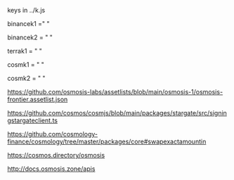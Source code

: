 

keys in ../k.js 

binancek1 =" "


binancek2 = " "


terrak1 = " "


cosmk1 = " "


cosmk2 = " "






https://github.com/osmosis-labs/assetlists/blob/main/osmosis-1/osmosis-frontier.assetlist.json

https://github.com/cosmos/cosmjs/blob/main/packages/stargate/src/signingstargateclient.ts

https://github.com/cosmology-finance/cosmology/tree/master/packages/core#swapexactamountin

https://cosmos.directory/osmosis

http://docs.osmosis.zone/apis
